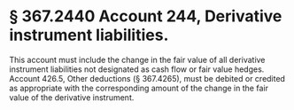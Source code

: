 # § 367.2440   Account 244, Derivative instrument liabilities.

This account must include the change in the fair value of all derivative instrument liabilities not designated as cash flow or fair value hedges. Account 426.5, Other deductions (§ 367.4265), must be debited or credited as appropriate with the corresponding amount of the change in the fair value of the derivative instrument.




